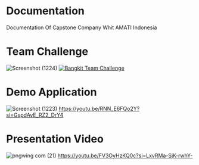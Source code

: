 # Documentation
Documentation Of Capstone Company Whit AMATI Indonesia

# Team Challenge
![Screenshot (1224)](https://github.com/C23-GT01/Documentation/assets/127122571/e3a7f2bd-84ca-4093-9ef4-ff52959a38bb)
[![Bangkit Team Challenge](https://drive.google.com/uc?export=download&id=1-aOHmBIT719zLVhVxhOHTCMDNA2GdpTp)](https://drive.google.com/uc?export=download&id=1-aOHmBIT719zLVhVxhOHTCMDNA2GdpTp)

# Demo Application
![Screenshot (1223)](https://github.com/C23-GT01/Documentation/assets/127122571/75d00154-8246-41ca-a116-4414bf6854b6)
https://youtu.be/RNN_E6FQo2Y?si=GspdAvE_RZ2_DrY4

# Presentation Video
![pngwing com (21)](https://github.com/C23-GT01/Documentation/assets/127122571/ef6b1f38-8f11-4545-b9c0-8510cb627792)
https://youtu.be/FV3OyHzKQ0c?si=LxvRMa-SjK-rwhY-


